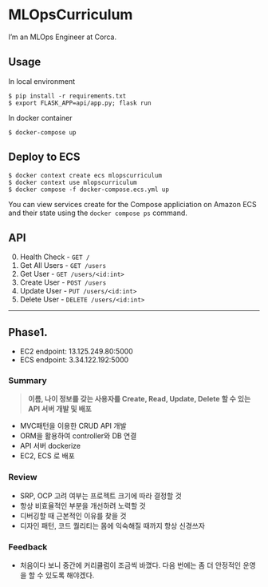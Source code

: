 # MLOpsCurriculum

I’m an MLOps Engineer at Corca.

## Usage

In local environment

```
$ pip install -r requirements.txt
$ export FLASK_APP=api/app.py; flask run
```

In docker container

```
$ docker-compose up
```

## Deploy to ECS

```
$ docker context create ecs mlopscurriculum
$ docker context use mlopscurriculum
$ docker compose -f docker-compose.ecs.yml up
```

You can view services create for the Compose appliciation on Amazon ECS and their state using the `docker compose ps` command.

## API

0. Health Check - `GET /`
1. Get All Users - `GET /users`
2. Get User - `GET /users/<id:int>`
3. Create User - `POST /users`
4. Update User - `PUT /users/<id:int>`
5. Delete User - `DELETE /users/<id:int>`

---

## Phase1.

- EC2 endpoint: 13.125.249.80:5000
- ECS endpoint: 3.34.122.192:5000

### Summary

> **이름, 나이 정보를 갖는 사용자를 Create, Read, Update, Delete 할 수 있는 API 서버 개발 및 배포**

- MVC패턴을 이용한 CRUD API 개발
- ORM을 활용하여 controller와 DB 연결
- API 서버 dockerize
- EC2, ECS 로 배포

### Review

- SRP, OCP 고려 여부는 프로젝트 크기에 따라 결정할 것
- 항상 비효율적인 부분을 개선하려 노력할 것
- 디버깅할 때 근본적인 이유를 찾을 것
- 디자인 패턴, 코드 퀄리티는 몸에 익숙해질 때까지 항상 신경쓰자

### Feedback

- 처음이다 보니 중간에 커리큘럼이 조금씩 바꼈다. 다음 번에는 좀 더 안정적인 운영을 할 수 있도록 해야겠다.
